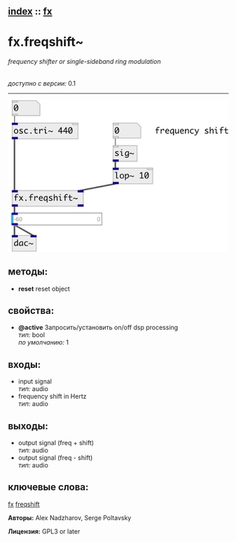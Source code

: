 [index](index.html) :: [fx](category_fx.html)
---

# fx.freqshift~

###### frequency shifter or single-sideband ring modulation

*доступно с версии:* 0.1

---




[![example](../examples/img/fx.freqshift~.jpg)](../examples/pd/fx.freqshift~.pd)





## методы:

* **reset**
reset object<br>




## свойства:

* **@active** 
Запросить/установить on/off dsp processing<br>
_тип:_ bool<br>
_по умолчанию:_ 1<br>



## входы:

* input signal<br>
_тип:_ audio
* frequency shift in Hertz<br>
_тип:_ audio



## выходы:

* output signal (freq + shift)<br>
_тип:_ audio
* output signal (freq - shift)<br>
_тип:_ audio



## ключевые слова:

[fx](keywords/fx.html)
[freqshift](keywords/freqshift.html)






**Авторы:** Alex Nadzharov, Serge Poltavsky




**Лицензия:** GPL3 or later





